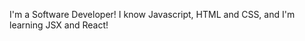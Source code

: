 I'm a Software Developer!
I know Javascript, HTML and CSS, and I'm learning JSX and React!

<!---
Talion2007/Talion2007 is a ✨ special ✨ repository because its `README.md` (this file) appears on your GitHub profile.
You can click the Preview link to take a look at your changes.
--->
